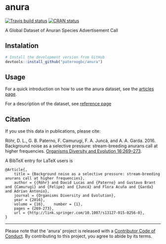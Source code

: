 # anura
<!-- badges: start -->
  [![Travis build status](https://travis-ci.org/paternogbc/anura.svg?branch=master)](https://travis-ci.org/paternogbc/anura)
[![CRAN status](https://www.r-pkg.org/badges/version/anura)](https://cran.r-project.org/package=anura)

  <!-- badges: end -->
  
A Global Dataset of Anuran Species Advertisement Call

## Instalation

```R
# Install the development version from GitHub
devtools::install_github("paternogbc/anura")
```

## Usage

For a quick introduction on how to use the anura dataset, see the [articles page](https://paternogbc.github.io/anura/articles/usage.html). 

For a description of the dataset, see [reference page](https://paternogbc.github.io/anura/reference/index.html)

## Citation

If you use this data in publications, please cite:

Röhr, D. L., G. B. Paterno, F. Camurugi, F. A. Juncá, and A. A. Garda. 2016.
Background noise as a selective pressure: stream-breeding anurans call at higher frequencies. [Organisms Diversity and Evolution   16:269–273](https://link.springer.com/article/10.1007%2Fs13127-015-0256-0).

A BibTeX entry for LaTeX users is

```
@Article{,
    title = {Background noise as a selective pressure: stream-breeding anurans call at higher frequencies},
    author = {{Röhr} and David Lucas and {Paterno} and Gustavo Brant and {Camurugi} and {Felipe} and {Juncá} and Flora Acuña and {Garda} and Adrian Antonio},
    journal = {Organisms Diversity and Evolution},
    year = {2016},
    volume = {16},    number = {1},
    pages = {269-273},
    url = {http://link.springer.com/10.1007/s13127-015-0256-0},
}
```

*** 
Please note that the 'anura' project is released with a
[Contributor Code of Conduct](CODE_OF_CONDUCT.md).
By contributing to this project, you agree to abide by its terms.
